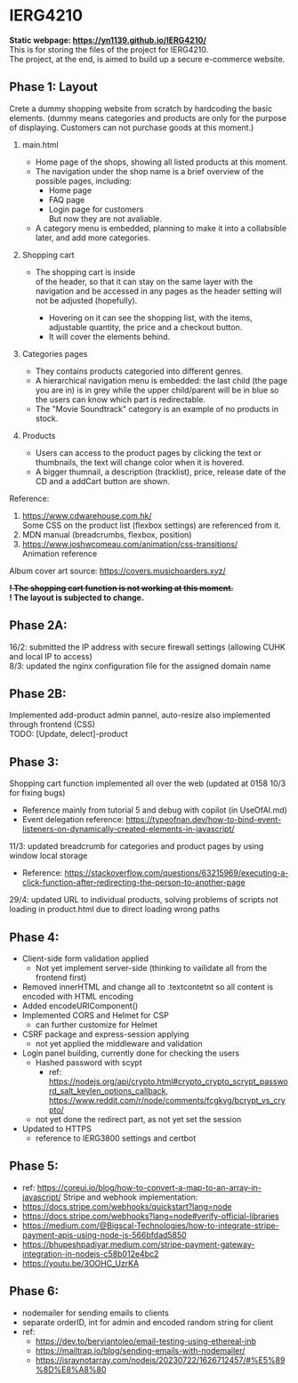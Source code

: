 # IERG4210

**Static webpage: https://yn1139.github.io/IERG4210/** \
This is for storing the files of the project for IERG4210.  
The project, at the end, is aimed to build up a secure e-commerce website.

## Phase 1: Layout

Crete a dummy shopping website from scratch by hardcoding the basic elements. (dummy means categories and products are only for the purpose of displaying. Customers can not purchase goods at this moment.)

1. main.html

   - Home page of the shops, showing all listed products at this moment.
   - The navigation under the shop name is a brief overview of the possible pages, including:
     - Home page
     - FAQ page
     - Login page for customers\
       But now they are not avaliable.
   - A category menu is embedded, planning to make it into a collabsible later, and add more categories.

2. Shopping cart

   - The shopping cart is inside <nav> of the header, so that it can stay on the same layer with the navigation and be accessed in any pages as the header setting will not be adjusted (hopefully).
     - Hovering on it can see the shopping list, with the items, adjustable quantity, the price and a checkout button.
     - It will cover the elements behind.

3. Categories pages

   - They contains products categoried into different genres.
   - A hierarchical navigation menu is embedded: the last child (the page you are in) is in grey while the upper child/parent will be in blue so the users can know which part is redirectable.
   - The "Movie Soundtrack" category is an example of no products in stock.

4. Products
   - Users can access to the product pages by clicking the text or thumbnails, the text will change color when it is hovered.
   - A bigger thumnail, a description (tracklist), price, release date of the CD and a addCart button are shown.

Reference:

1. https://www.cdwarehouse.com.hk/ \
   Some CSS on the product list (flexbox settings) are referenced from it.
2. MDN manual (breadcrumbs, flexbox, position)
3. https://www.joshwcomeau.com/animation/css-transitions/ \
   Animation reference

Album cover art source: https://covers.musichoarders.xyz/

~~**! The shopping cart function is not working at this moment.**~~\
**! The layout is subjected to change.**

## Phase 2A:

16/2: submitted the IP address with secure firewall settings (allowing CUHK and local IP to access) \
8/3: updated the nginx configuration file for the assigned domain name

## Phase 2B:

Implemented add-product admin pannel, auto-resize also implemented through frontend (CSS) \
TODO: [Update, delect]-product

## Phase 3:

Shopping cart function implemented all over the web (updated at 0158 10/3 for fixing bugs)

- Reference mainly from tutorial 5 and debug with copilot (in UseOfAI.md)
- Event delegation reference: https://typeofnan.dev/how-to-bind-event-listeners-on-dynamically-created-elements-in-javascript/

11/3: updated breadcrumb for categories and product pages by using window local storage

- Reference: https://stackoverflow.com/questions/63215969/executing-a-click-function-after-redirecting-the-person-to-another-page

29/4: updated URL to individual products, solving problems of scripts not loading in product.html due to direct loading wrong paths

## Phase 4:

- Client-side form validation applied
  - Not yet implement server-side (thinking to vailidate all from the frontend first)
- Removed innerHTML and change all to .textcontetnt so all content is encoded with HTML encoding
- Added encodeURIComponent()
- Implemented CORS and Helmet for CSP
  - can further customize for Helmet
- CSRF package and express-session applying
  - not yet applied the middleware and validation
- Login panel building, currently done for checking the users
  - Hashed password with scypt
    - ref: https://nodejs.org/api/crypto.html#crypto_crypto_scrypt_password_salt_keylen_options_callback, https://www.reddit.com/r/node/comments/fcgkvg/bcrypt_vs_crypto/
  - not yet done the redirect part, as not yet set the session
- Updated to HTTPS
  - reference to IERG3800 settings and certbot

## Phase 5:

- ref: https://coreui.io/blog/how-to-convert-a-map-to-an-array-in-javascript/
  Stripe and webhook implementation:
- https://docs.stripe.com/webhooks/quickstart?lang=node
- https://docs.stripe.com/webhooks?lang=node#verify-official-libraries
- https://medium.com/@Bigscal-Technologies/how-to-integrate-stripe-payment-apis-using-node-js-566bfdad5850
- https://bhupeshpadiyar.medium.com/stripe-payment-gateway-integration-in-nodejs-c58b012e4bc2
- https://youtu.be/3OOHC_UzrKA

## Phase 6:

- nodemailer for sending emails to clients
- separate orderID, int for admin and encoded random string for client
- ref:
  - https://dev.to/berviantoleo/email-testing-using-ethereal-inb
  - https://mailtrap.io/blog/sending-emails-with-nodemailer/
  - https://israynotarray.com/nodejs/20230722/1626712457/#%E5%89%8D%E8%A8%80
